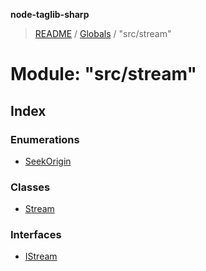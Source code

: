 **node-taglib-sharp**

> [README](../README.md) / [Globals](../globals.md) / "src/stream"

# Module: "src/stream"

## Index

### Enumerations

* [SeekOrigin](../enums/_src_stream_.seekorigin.md)

### Classes

* [Stream](../classes/_src_stream_.stream.md)

### Interfaces

* [IStream](../interfaces/_src_stream_.istream.md)
